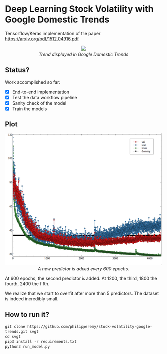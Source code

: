 # Deep Learning Stock Volatility with Google Domestic Trends
Tensorflow/Keras implementation of the paper https://arxiv.org/pdf/1512.04916.pdf

<p align="center">
  <img src="http://farm4.static.flickr.com/3466/3887194264_ba0d53a005.jpg"><br/>
  <i>Trend displayed in Google Domestic Trends</i>
</p>

## Status?

Work accomplished so far:
- [x] End-to-end implementation
- [x] Test the data workflow pipeline
- [x] Sanity check of the model 
- [x] Train the models 

## Plot

<p align="center">
  <img src="assets/overfit.png"><br/>
  <i>A new predictor is added every 600 epochs.</i>
</p>

At 600 epochs, the second predictor is added. At 1200, the third, 1800 the fourth, 2400 the fifth.

We realize that we start to overfit after more than 5 predictors. The dataset is indeed incredibly small.

## How to run it?
```
git clone https://github.com/philipperemy/stock-volatility-google-trends.git svgt
cd svgt
pip3 install -r requirements.txt
python3 run_model.py
```
